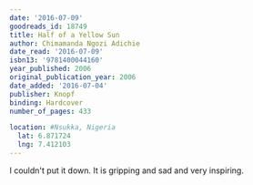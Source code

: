 ```yaml
---
date: '2016-07-09'
goodreads_id: 18749
title: Half of a Yellow Sun
author: Chimamanda Ngozi Adichie
date_read: '2016-07-09'
isbn13: '9781400044160'
year_published: 2006
original_publication_year: 2006
date_added: '2016-07-04'
publisher: Knopf
binding: Hardcover
number_of_pages: 433

location: #Nsukka, Nigeria
  lat: 6.871724
  lng: 7.412103
---
```

I couldn't put it down. It is gripping and sad and very inspiring.
